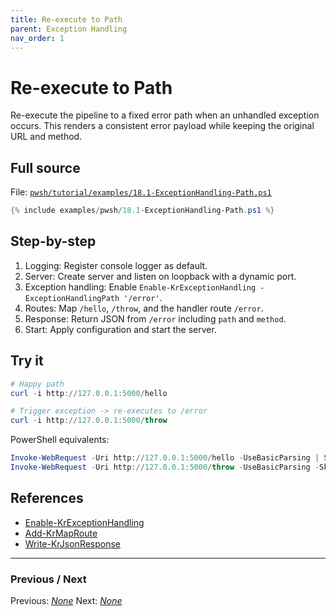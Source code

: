 ```yaml
---
title: Re-execute to Path
parent: Exception Handling
nav_order: 1
---
```


# Re-execute to Path

Re-execute the pipeline to a fixed error path when an unhandled exception occurs.
This renders a consistent error payload while keeping the original URL and method.

## Full source

File: [`pwsh/tutorial/examples/18.1-ExceptionHandling-Path.ps1`][18.1-ExceptionHandling-Path.ps1]

```powershell
{% include examples/pwsh/18.1-ExceptionHandling-Path.ps1 %}
```

## Step-by-step

1. Logging: Register console logger as default.
2. Server: Create server and listen on loopback with a dynamic port.
3. Exception handling: Enable `Enable-KrExceptionHandling -ExceptionHandlingPath '/error'`.
4. Routes: Map `/hello`, `/throw`, and the handler route `/error`.
5. Response: Return JSON from `/error` including `path` and `method`.
6. Start: Apply configuration and start the server.

## Try it

```powershell
# Happy path
curl -i http://127.0.0.1:5000/hello

# Trigger exception -> re-executes to /error
curl -i http://127.0.0.1:5000/throw
```

PowerShell equivalents:

```powershell
Invoke-WebRequest -Uri http://127.0.0.1:5000/hello -UseBasicParsing | Select-Object StatusCode, Content
Invoke-WebRequest -Uri http://127.0.0.1:5000/throw -UseBasicParsing -SkipHttpErrorCheck | Select-Object StatusCode, Content
```

## References

- [Enable-KrExceptionHandling](/pwsh/cmdlets/Enable-KrExceptionHandling)
- [Add-KrMapRoute](/pwsh/cmdlets/Add-KrMapRoute)
- [Write-KrJsonResponse](/pwsh/cmdlets/Write-KrJsonResponse)

---

### Previous / Next

Previous: [_None_](.)
Next: [_None_](.)

[18.1-ExceptionHandling-Path.ps1]: /pwsh/tutorial/examples/18.1-ExceptionHandling-Path.ps1
